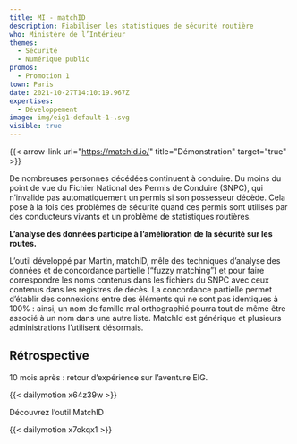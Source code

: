 ```yaml
---
title: MI - matchID
description: Fiabiliser les statistiques de sécurité routière
who: Ministère de l’Intérieur
themes:
  - Sécurité
  - Numérique public
promos:
  - Promotion 1
town: Paris
date: 2021-10-27T14:10:19.967Z
expertises:
  - Développement
image: img/eig1-default-1-.svg
visible: true
---
```


{{< arrow-link url="https://matchid.io/" title="Démonstration" target="true" >}}

De nombreuses personnes décédées continuent à conduire. Du moins du point de vue du Fichier National des Permis de Conduire (SNPC), qui n’invalide pas automatiquement un permis si son possesseur décède. Cela pose à la fois des problèmes de sécurité quand ces permis sont utilisés par des conducteurs vivants et un problème de statistiques routières.

**L’analyse des données participe à l’amélioration de la sécurité sur les routes.**

L’outil développé par Martin, matchID, mêle des techniques d’analyse des données et de concordance partielle (“fuzzy matching”) et pour faire correspondre les noms contenus dans les fichiers du SNPC avec ceux contenus dans les registres de décès. La concordance partielle permet d’établir des connexions entre des éléments qui ne sont pas identiques à 100% : ainsi, un nom de famille mal orthographié pourra tout de même être associé à un nom dans une autre liste. MatchId est générique et plusieurs administrations l’utilisent désormais.

## Rétrospective

10 mois après : retour d’expérience sur l’aventure EIG.

{{< dailymotion x64z39w >}}

Découvrez l’outil MatchID

{{< dailymotion x7okqx1 >}}
